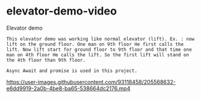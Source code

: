 # elevator-demo-video

Elevator demo

	This elevator demo was working like normal elevator (lift). Ex. : now lift on the ground floor. One man on 9th floor He first calls the lift. Now lift start for ground floor to 9th floor and that time one man on 4th floor He calls the lift. So the first lift will stand on the 4th floor than 9th floor.

	Async Await and promise is used in this project.

https://user-images.githubusercontent.com/93118458/205568632-e6dd9919-2a0b-4be8-ba65-538664dc2176.mp4

